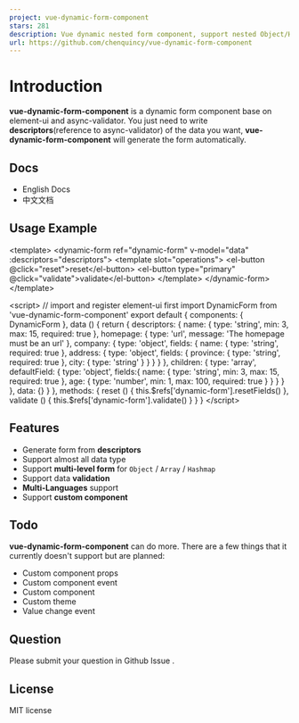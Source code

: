 ```yaml
---
project: vue-dynamic-form-component
stars: 281
description: Vue dynamic nested form component, support nested Object/Hashmap/Array. Vue动态多级表单组件，支持嵌套对象/Hashmap/数组。
url: https://github.com/chenquincy/vue-dynamic-form-component
---
```


Introduction
============

**vue-dynamic-form-component** is a dynamic form component base on element-ui and async-validator. You just need to write **descriptors**(reference to async-validator) of the data you want, **vue-dynamic-form-component** will generate the form automatically.

Docs
----

-   English Docs
-   中文文档

Usage Example
-------------

<template\>
  <dynamic-form
    ref\="dynamic-form"
    v-model\="data"
    :descriptors\="descriptors"\>
    <template slot\="operations"\>
      <el-button @click\="reset"\>reset</el-button\>
      <el-button type\="primary" @click\="validate"\>validate</el-button\>
    </template\>
  </dynamic-form\>
</template\>

<script\>
// import and register element-ui first
import DynamicForm from 'vue-dynamic-form-component'
export default {
  components: {
    DynamicForm
  },
  data () {
    return {
      descriptors: {
        name: { type: 'string', min: 3, max: 15, required: true },
        homepage: { type: 'url', message: 'The homepage must be an url' },
        company: {
          type: 'object',
          fields: {
            name: { type: 'string', required: true },
            address: {
              type: 'object',
              fields: {
                province: { type: 'string', required: true },
                city: { type: 'string' }
              }
            }
          }
        },
        children: {
          type: 'array',
          defaultField: {
            type: 'object',
            fields:{
              name: { type: 'string', min: 3, max: 15, required: true },
              age: { type: 'number', min: 1, max: 100, required: true }
            }
          }
        }
      },
      data: {}
    }
  },
  methods: {
    reset () {
      this.$refs\['dynamic-form'\].resetFields()
    },
    validate () {
      this.$refs\['dynamic-form'\].validate()
    }
  }
}
</script\>

Features
--------

-   Generate form from **descriptors**
-   Support almost all data type
-   Support **multi-level form** for `Object` / `Array` / `Hashmap`
-   Support data **validation**
-   **Multi-Languages** support
-   Support **custom component**

Todo
----

**vue-dynamic-form-component** can do more. There are a few things that it currently doesn't support but are planned:

-   Custom component props
-   Custom component event
-   Custom component
-   Custom theme
-   Value change event

Question
--------

Please submit your question in Github Issue .

License
-------

MIT license
